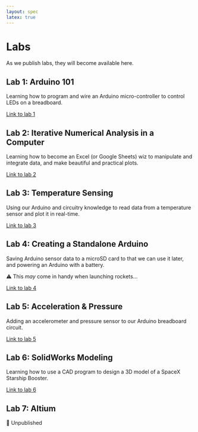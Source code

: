 ```yaml
---
layout: spec
latex: true
---
```


# Labs

As we publish labs, they will become available here.

## Lab 1: Arduino 101

Learning how to program and wire an Arduino micro-controller to control LEDs on a breadboard.

[Link to lab 1](/labs/lab-1)

## Lab 2: Iterative Numerical Analysis in a Computer

Learning how to become an Excel (or Google Sheets) wiz to manipulate and integrate data, and make beautiful and practical plots.

[Link to lab 2](/labs/lab-2)

## Lab 3: Temperature Sensing

Using our Arduino and circuitry knowledge to read data from a temperature sensor and plot it in real-time.

[Link to lab 3](/labs/lab-3)

## Lab 4: Creating a Standalone Arduino

Saving Arduino sensor data to a microSD card to that we can use it later, and powering an Arduino with a battery.

:warning: This *may* come in handy when launching rockets...

[Link to lab 4](/labs/lab-4)

## Lab 5: Acceleration & Pressure

Adding an accelerometer and pressure sensor to our Arduino breadboard circuit.

[Link to lab 5](/labs/lab-5)

## Lab 6: SolidWorks Modeling

Learning how to use a CAD program to design a 3D model of a SpaceX Starship Booster.

[Link to lab 6](/labs/lab-6)

## Lab 7: Altium

:no_entry_sign: Unpublished
